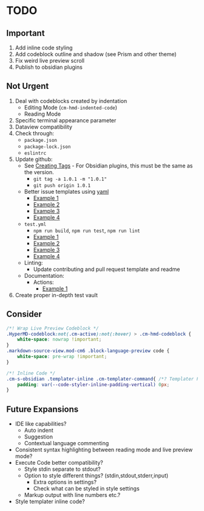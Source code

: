 # TODO

## Important

1. Add inline code styling
2. Add codeblock outline and shadow (see Prism and other theme)
3. Fix weird live preview scroll
4. Publish to obsidian plugins

## Not Urgent

1. Deal with codeblocks created by indentation
    - Editing Mode (`cm-hmd-indented-code`)
    - Reading Mode
2. Specific terminal appearance parameter
3. Dataview compatibility
4. Check through:
    - `package.json`
    - `package-lock.json`
    - `eslintrc`
5. Update github:
    - See [Creating Tags](https://git-scm.com/book/en/v2/Git-Basics-Tagging#_creating_tags) - For Obsidian plugins, this must be the same as the version.
      - `git tag -a 1.0.1 -m "1.0.1"`
      - `git push origin 1.0.1`
    - Better issue templates using [yaml](https://docs.github.com/en/communities/using-templates-to-encourage-useful-issues-and-pull-requests/configuring-issue-templates-for-your-repository)
      - [Example 1](https://github.com/javalent/admonitions/tree/main/.github/ISSUE_TEMPLATE)
      - [Example 2](https://github.com/obsidian-tasks-group/obsidian-tasks/tree/main/.github/ISSUE_TEMPLATE)
      - [Example 3](https://github.com/actions/stale/blob/main/.github/ISSUE_TEMPLATE/config.yml)
      - [Example 4](https://github.com/blacksmithgu/obsidian-dataview/tree/master/.github/ISSUE_TEMPLATE)
    - `test.yml`
      - `npm run build`, `npm run test`, `npm run lint`
      - [Example 1](https://github.com/tgrosinger/advanced-tables-obsidian/blob/main/.github/workflows/main.yml)
      - [Example 2](https://github.com/chhoumann/quickadd/blob/master/.github/workflows/test.yml)
      - [Example 3](https://github.com/obsidian-tasks-group/obsidian-tasks/blob/main/.github/workflows/verify.yml)
      - [Example 4](https://github.com/blacksmithgu/obsidian-dataview/blob/master/.github/workflows/test.yml)
    - Linting:
      - Update contributing and pull request template and readme
    - Documentation:
      - Actions:
        - [Example 1](https://github.com/obsidian-tasks-group/obsidian-tasks/blob/main/.github/workflows/update-docs-markdown.yml)
6. Create proper in-depth test vault

## Consider

```css
/*! Wrap Live Preview Codeblock */
.HyperMD-codeblock:not(.cm-active):not(:hover) > .cm-hmd-codeblock {
    white-space: nowrap !important;
}
.markdown-source-view.mod-cm6 .block-language-preview code {
    white-space: pre-wrap !important;
}

/*! Inline Code */
.cm-s-obsidian .templater-inline .cm-templater-command{ /*? Templater Plugin */
    padding: var(--code-styler-inline-padding-vertical) 0px;
}
```

## Future Expansions

- IDE like capabilities?
  - Auto indent
  - Suggestion
  - Contextual language commenting
- Consistent syntax highlighting between reading mode and live preview mode?
- Execute Code better compatibility?
  - Style stdin separate to stdout?
  - Option to style different things? (stdin,stdout,stderr,input)
    - Extra options in settings?
    - Check what can be styled in style settings
  - Markup output with line numbers etc.?
- Style templater inline code?
